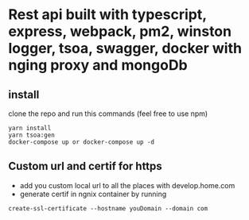 
# Rest api built with typescript, express, webpack, pm2, winston logger, tsoa, swagger, docker with nging proxy and mongoDb

## install
clone the repo and run this commands (feel free to use npm)

```
yarn install
yarn tsoa:gen
docker-compose up or docker-compose up -d
```

## Custom url and certif for https
- add you custom local url to all the places with develop.home.com
- generate certif in ngnix container by running
```
create-ssl-certificate --hostname youDomain --domain com
```
